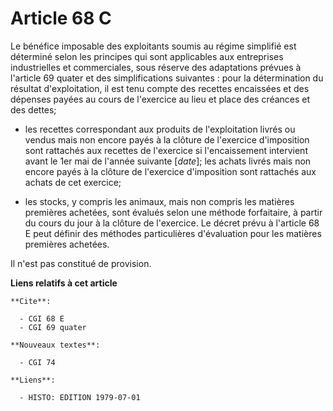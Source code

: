 # Article 68 C

Le bénéfice imposable des exploitants soumis au régime simplifié est déterminé selon les principes qui sont applicables aux
entreprises industrielles et commerciales, sous réserve des adaptations prévues à l'article 69 quater et des simplifications
suivantes : pour la détermination du résultat d'exploitation, il est tenu compte des recettes encaissées et des dépenses
payées au cours de l'exercice au lieu et place des créances et des dettes;

- les recettes correspondant aux produits de l'exploitation livrés ou vendus mais non encore payés à la clôture de l'exercice
d'imposition sont rattachés aux recettes de l'exercice si l'encaissement intervient avant le 1er mai de l'année suivante
[*date*]; les achats livrés mais non encore payés à la clôture de l'exercice d'imposition sont rattachés aux achats de cet
exercice;

- les stocks, y compris les animaux, mais non compris les matières premières achetées, sont évalués selon une méthode
forfaitaire, à partir du cours du jour à la clôture de l'exercice. Le décret prévu à l'article 68 E peut définir des méthodes
particulières d'évaluation pour les matières premières achetées.

Il n'est pas constitué de provision.

**Liens relatifs à cet article**

	**Cite**:

	  - CGI 68 E
	  - CGI 69 quater

	**Nouveaux textes**:

	  - CGI 74

	**Liens**:

	  - HISTO: EDITION 1979-07-01
